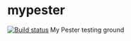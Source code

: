 # mypester

[![Build status](https://ci.appveyor.com/api/projects/status/g1yxiteovo0g1ib7?svg=true)](https://ci.appveyor.com/project/csolje/mypester)
My Pester testing ground
